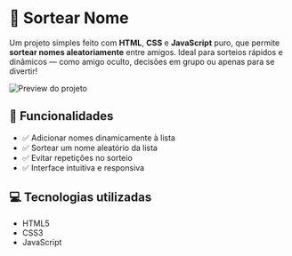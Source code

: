 # 🎲 Sortear Nome

Um projeto simples feito com **HTML**, **CSS** e **JavaScript** puro, que permite **sortear nomes aleatoriamente** entre amigos. Ideal para sorteios rápidos e dinâmicos — como amigo oculto, decisões em grupo ou apenas para se divertir!

![Preview do projeto](https://github.com/Jvcamposc/Sortear-nome/assets/SEU_USER_ID/caminho-da-imagem.gif)

## 🚀 Funcionalidades

- ✅ Adicionar nomes dinamicamente à lista
- ✅ Sortear um nome aleatório da lista
- ✅ Evitar repetições no sorteio
- ✅ Interface intuitiva e responsiva

## 💻 Tecnologias utilizadas

- HTML5
- CSS3
- JavaScript
